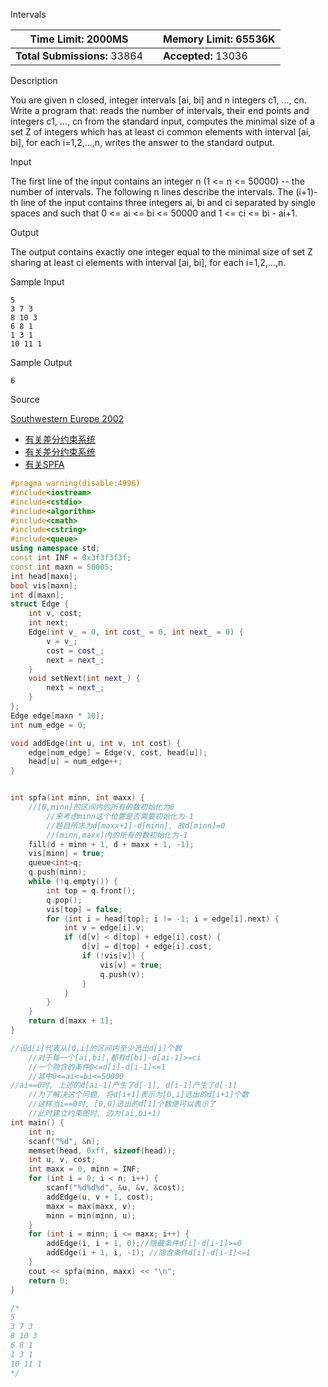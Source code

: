 Intervals

| **Time Limit:** 2000MS       |      | **Memory Limit:** 65536K |
| ---------------------------- | ---- | ------------------------ |
| **Total Submissions:** 33864 |      | **Accepted:** 13036      |

Description

You are given n closed, integer intervals [ai, bi] and n integers c1, ..., cn.
Write a program that:
reads the number of intervals, their end points and integers c1, ..., cn from the standard input,
computes the minimal size of a set Z of integers which has at least ci common elements with interval [ai, bi], for each i=1,2,...,n,
writes the answer to the standard output.

Input

The first line of the input contains an integer n (1 <= n <= 50000) -- the number of intervals. The following n lines describe the intervals. The (i+1)-th line of the input contains three integers ai, bi and ci separated by single spaces and such that 0 <= ai <= bi <= 50000 and 1 <= ci <= bi - ai+1.

Output

The output contains exactly one integer equal to the minimal size of set Z sharing at least ci elements with interval [ai, bi], for each i=1,2,...,n.

Sample Input

```
5
3 7 3
8 10 3
6 8 1
1 3 1
10 11 1
```

Sample Output

```
6
```

Source

[Southwestern Europe 2002](http://poj.org/searchproblem?field=source&key=Southwestern+Europe+2002)

* [有关差分约束系统](https://blog.csdn.net/consciousman/article/details/53812818)
* [有关差分约束系统](https://www.cnblogs.com/khbcsu/p/3877659.html)
* [有关SPFA](https://blog.csdn.net/strve/article/details/80957491)

```c++
#pragma warning(disable:4996)
#include<iostream>
#include<cstdio>
#include<algorithm>
#include<cmath>
#include<cstring>
#include<queue>
using namespace std;
const int INF = 0x3f3f3f3f;
const int maxn = 50005;
int head[maxn];
bool vis[maxn];
int d[maxn];
struct Edge {
	int v, cost;
	int next;
	Edge(int v_ = 0, int cost_ = 0, int next_ = 0) {
		v = v_;
		cost = cost_;
		next = next_;
	}
	void setNext(int next_) {
		next = next_;
	}
};
Edge edge[maxn * 10];
int num_edge = 0;

void addEdge(int u, int v, int cost) {
	edge[num_edge] = Edge(v, cost, head[u]);
	head[u] = num_edge++;
}


int spfa(int minn, int maxx) {
	//[0,minn]的区间内的所有的数初始化为0
		//来考虑minn这个位置是否需要初始化为-1
		//题目所求为d[maxx+1]-d[minn], 故d[minn]=0
		//(minn,maxx]内的所有的数初始化为-1
	fill(d + minn + 1, d + maxx + 1, -1);
	vis[minn] = true;
	queue<int>q;
	q.push(minn);
	while (!q.empty()) {
		int top = q.front();
		q.pop();
		vis[top] = false;
		for (int i = head[top]; i != -1; i = edge[i].next) {
			int v = edge[i].v;
			if (d[v] < d[top] + edge[i].cost) {
				d[v] = d[top] + edge[i].cost;
				if (!vis[v]) {
					vis[v] = true;
					q.push(v);
				}
			}
		}
	}
	return d[maxx + 1];
}

//设d[i]代表从[0,i]的区间内至少选出d[i]个数
	//对于每一个[ai,bi],都有d[bi]-d[ai-1]>=ci
	//一个隐含的条件0<=d[i]-d[i-1]<=1
	//其中0<=ai<=bi<=50000
//ai==0时, 上述的d[ai-1]产生了d[-1], d[i-1]产生了d[-1]
	//为了解决这个问题, 将d[i+1]表示为[0,i]选出的d[i+1]个数
	//这样当i==0时, [0,0]选出的d[1]个数便可以表示了
	//此时建立约束图时, 边为(ai,bi+1)
int main() {
	int n;
	scanf("%d", &n);
	memset(head, 0xff, sizeof(head));
	int u, v, cost;
	int maxx = 0, minn = INF;
	for (int i = 0; i < n; i++) {
		scanf("%d%d%d", &u, &v, &cost);
		addEdge(u, v + 1, cost);
		maxx = max(maxx, v);
		minn = min(minn, u);
	}
	for (int i = minn; i <= maxx; i++) {
		addEdge(i, i + 1, 0);//隐藏条件d[i]-d[i-1]>=0
		addEdge(i + 1, i, -1); //隐含条件d[i]-d[i-1]<=1
	}
	cout << spfa(minn, maxx) << "\n";
	return 0;
}

/*
5
3 7 3
8 10 3
6 8 1
1 3 1
10 11 1
*/

```

